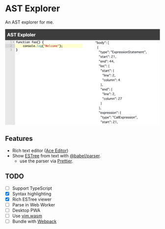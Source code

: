 # AST Explorer

An AST explorer for me.

![screenshot](./resources/screenshot.jpg)

## Features

-   Rich text editor ([Ace Editor](https://ace.c9.io))
-   Show [ESTree](https://github.com/estree/estree) from text with [@babel/parser](https://babeljs.io/docs/en/babel-parser).
    -   use the parser via [Prettier](https://prettier.io).

## TODO

-   [ ] Support TypeScript
-   [x] Syntax highlighting
-   [x] Rich ESTree viewer
-   [ ] Parse in Web Worker
-   [ ] Desktop PWA
-   [ ] Use [vim.wasm](https://github.com/rhysd/vim.wasm)
-   [ ] Bundle with [Webpack](https://github.com/webpack/webpack)
